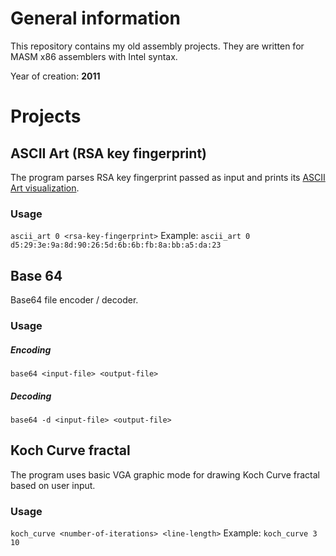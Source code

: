 # General information
This repository contains my old assembly projects. They are written for MASM x86 assemblers with Intel syntax.
  
Year of creation: **2011**

# Projects
## ASCII Art (RSA key fingerprint)
The program parses RSA key fingerprint passed as input and prints its [ASCII Art visualization](https://blog.rootshell.be/2008/07/15/ssh-fingerprint-ascii-visualization/).
### Usage
`ascii_art 0 <rsa-key-fingerprint>`
Example: `ascii_art 0 d5:29:3e:9a:8d:90:26:5d:6b:6b:fb:8a:bb:a5:da:23`

## Base 64
Base64 file encoder / decoder.
### Usage
##### Encoding
`base64 <input-file> <output-file>`
##### Decoding
`base64 -d <input-file> <output-file>`

## Koch Curve fractal
The program uses basic VGA graphic mode for drawing Koch Curve fractal based on user input.
### Usage
`koch_curve <number-of-iterations> <line-length>`
Example: `koch_curve 3 10`